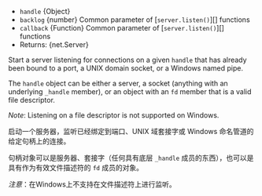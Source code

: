<!-- YAML
added: v0.5.10
-->

* `handle` {Object}
* `backlog` {number} Common parameter of [`server.listen()`][] functions
* `callback` {Function} Common parameter of [`server.listen()`][] functions
* Returns: {net.Server}

Start a server listening for connections on a given `handle` that has
already been bound to a port, a UNIX domain socket, or a Windows named pipe.

The `handle` object can be either a server, a socket (anything with an
underlying `_handle` member), or an object with an `fd` member that is a
valid file descriptor.

*Note*: Listening on a file descriptor is not supported on Windows.

启动一个服务器，监听已经绑定到端口、UNIX 域套接字或 Windows 命名管道的给定句柄上的连接。

句柄对象可以是服务器、套接字（任何具有底层 `_handle` 成员的东西），也可以是具有作为有效文件描述符的 `fd` 成员的对象。

*注意*：在Windows上不支持在文件描述符上进行监听。
